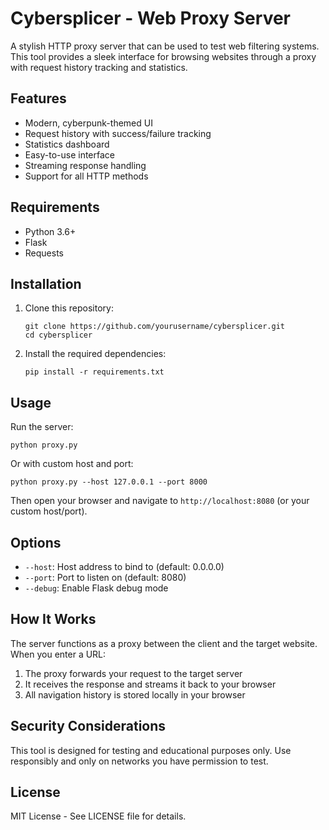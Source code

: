 # Cybersplicer - Web Proxy Server

A stylish HTTP proxy server that can be used to test web filtering systems. This tool provides a sleek interface for browsing websites through a proxy with request history tracking and statistics.

## Features

- Modern, cyberpunk-themed UI
- Request history with success/failure tracking
- Statistics dashboard
- Easy-to-use interface
- Streaming response handling
- Support for all HTTP methods

## Requirements

- Python 3.6+
- Flask
- Requests

## Installation

1. Clone this repository:
   ```
   git clone https://github.com/yourusername/cybersplicer.git
   cd cybersplicer
   ```

2. Install the required dependencies:
   ```
   pip install -r requirements.txt
   ```

## Usage

Run the server:

```
python proxy.py
```

Or with custom host and port:

```
python proxy.py --host 127.0.0.1 --port 8000
```

Then open your browser and navigate to `http://localhost:8080` (or your custom host/port).

## Options

- `--host`: Host address to bind to (default: 0.0.0.0)
- `--port`: Port to listen on (default: 8080)
- `--debug`: Enable Flask debug mode

## How It Works

The server functions as a proxy between the client and the target website. When you enter a URL:

1. The proxy forwards your request to the target server
2. It receives the response and streams it back to your browser
3. All navigation history is stored locally in your browser

## Security Considerations

This tool is designed for testing and educational purposes only. Use responsibly and only on networks you have permission to test.

## License

MIT License - See LICENSE file for details.